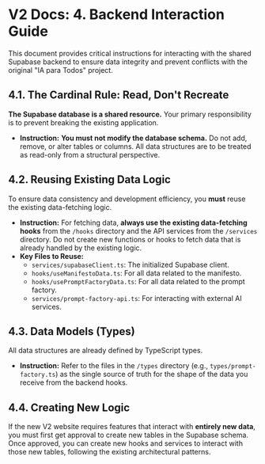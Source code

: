 # V2 Docs: 4. Backend Interaction Guide

This document provides critical instructions for interacting with the shared Supabase backend to ensure data integrity and prevent conflicts with the original "IA para Todos" project.

## 4.1. The Cardinal Rule: Read, Don't Recreate

**The Supabase database is a shared resource.** Your primary responsibility is to prevent breaking the existing application.

*   **Instruction:** **You must not modify the database schema.** Do not add, remove, or alter tables or columns. All data structures are to be treated as read-only from a structural perspective.

## 4.2. Reusing Existing Data Logic

To ensure data consistency and development efficiency, you **must** reuse the existing data-fetching logic.

*   **Instruction:** For fetching data, **always use the existing data-fetching hooks** from the `/hooks` directory and the API services from the `/services` directory. Do not create new functions or hooks to fetch data that is already handled by the existing logic.
*   **Key Files to Reuse:**
    *   `services/supabaseClient.ts`: The initialized Supabase client.
    *   `hooks/useManifestoData.ts`: For all data related to the manifesto.
    *   `hooks/usePromptFactoryData.ts`: For all data related to the prompt factory.
    *   `services/prompt-factory-api.ts`: For interacting with external AI services.

## 4.3. Data Models (Types)

All data structures are already defined by TypeScript types.

*   **Instruction:** Refer to the files in the `/types` directory (e.g., `types/prompt-factory.ts`) as the single source of truth for the shape of the data you receive from the backend hooks.

## 4.4. Creating New Logic

If the new V2 website requires features that interact with **entirely new data**, you must first get approval to create new tables in the Supabase schema. Once approved, you can create new hooks and services to interact with those new tables, following the existing architectural patterns.
